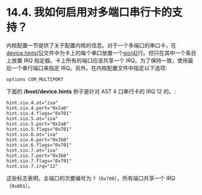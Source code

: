 # 14.4. 我如何启用对多端口串行卡的支持？

内核配置一节提供了关于配置内核的信息。对于一个多端口的串口卡，在[device.hints(5)](https://www.freebsd.org/cgi/man.cgi?query=device.hints&sektion=5&format=html)文件中为卡上的每个串口放置一个[sio(4)](https://www.freebsd.org/cgi/man.cgi?query=sio&sektion=4&format=html)行。但只在其中一个条目上放置 IRQ 指定器。卡上所有的端口应该共享一个 IRQ。为了保持一致，使用最后一个串行端口来指定 IRQ。另外，在内核配置文件中指定以下选项:

```
options COM_MULTIPORT
```

下面的 **/boot/device.hints** 例子是针对 AST 4 口串行卡的 IRQ 12 的。:

```
hint.sio.4.at="isa"
hint.sio.4.port="0x2a0"
hint.sio.4.flags="0x701"
hint.sio.5.at="isa"
hint.sio.5.port="0x2a8"
hint.sio.5.flags="0x701"
hint.sio.6.at="isa"
hint.sio.6.port="0x2b0"
hint.sio.6.flags="0x701"
hint.sio.7.at="isa"
hint.sio.7.port="0x2b8"
hint.sio.7.flags="0x701"
hint.sio.7.irq="12"
```

这些标志表明，主端口的次要编号为 `7`（`0x700`），所有端口共享一个 IRQ（`0x001`）。
